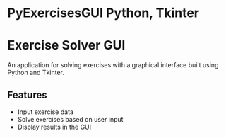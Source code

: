 # PyExercisesGUI Python, Tkinter

# Exercise Solver GUI 
An application for solving exercises with a graphical interface built using Python and Tkinter.

## Features
- Input exercise data
- Solve exercises based on user input
- Display results in the GUI
